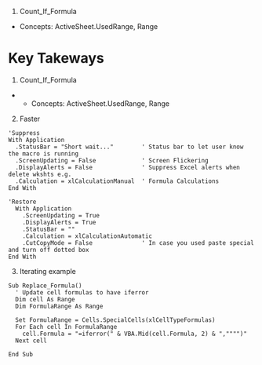 1. Count_If_Formula
  - Concepts: ActiveSheet.UsedRange, Range

# Key Takeways

1. Count_If_Formula
-   - Concepts: ActiveSheet.UsedRange, Range
2. Faster
  ```vba
  'Suppress
  With Application
    .StatusBar = "Short wait..."        ' Status bar to let user know the macro is running
    .ScreenUpdating = False             ' Screen Flickering
    .DisplayAlerts = False              ' Suppress Excel alerts when delete wkshts e.g.
    .Calculation = xlCalculationManual  ' Formula Calculations
  End With
  
  'Restore
    With Application
      .ScreenUpdating = True
      .DisplayAlerts = True
      .StatusBar = ""
      .Calculation = xlCalculationAutomatic
      .CutCopyMode = False              ' In case you used paste special and turn off dotted box
  End With
  ```
3. Iterating example
```vba
Sub Replace_Formula()
  ' Update cell formulas to have iferror
  Dim cell As Range
  Dim FormulaRange As Range
  
  Set FormulaRange = Cells.SpecialCells(xlCellTypeFormulas)
  For Each cell In FormulaRange
    cell.Formula = "=iferror(" & VBA.Mid(cell.Formula, 2) & ","""")"
  Next cell

End Sub
```
